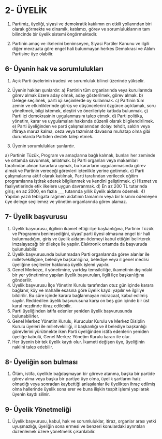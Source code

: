 # 2- ÜYELİK

1. Partimiz, üyeliği, siyasi ve demokratik katılımın en etkili yollarından biri olarak görmekte ve dinamik, katılımcı, görev ve sorumluluklarının tam bilincinde bir üyelik sistemi öngörmektedir.

2.  Partinin amaç ve ilkelerini benimseyen, Siyasi Partiler Kanunu ve ilgili diğer mevzuata göre engel hali bulunmayan herkes Demokrasi ve Atılım Partisine üye olabilir.

## 6- Üyenin hak ve sorumlulukları
1. Açık Parti üyelerinin iradesi ve sorumluluk bilinci üzerinde yükselir.
2. Üyenin hakları şunlardır:
a) Partinin tüm organlarında veya kurullarında görev almak üzere aday olmak, aday gösterilmek, görev almak.
b) Delege seçilmek, parti içi seçimlerde oy kullanmak.
c) Partinin tüm zemin ve etkinliklerinde görüş ve düşüncelerini özgürce açıklamak, soru yöneltmek, bilgi istemek, eleştiri ve önerileriyle katkıda bulunmak.
ç) Parti içi demokrasinin uygulanmasını talep etmek.
d) Parti politika, yönetim, karar ve uygulamaları hakkında düzenli olarak bilgilendirilmek.
e) Parti üyeliğinden ve parti çalışmalarından dolayı tehdit, saldırı veya iftiraya maruz kalma, ceza veya tazminat davasına muhatap olma gibi durumlarda Partiden destek talep etmek.

3. Üyenin sorumlulukları şunlardır.

a) Partinin Tüzük, Program ve amaçlarına bağlı kalmak, bunları her zeminde ve ortamda savunmak, anlatmak.
b) Parti organları veya makamları tarafından alınan kararlara uymak, bu kararların uygulanmasında görev almak ve Partinin vereceği görevleri içtenlikle yerine getirmek.
c) Parti çalışmalarına aktif olarak katılmak, Parti tarafından verilecek eğitim programlarına iştirak ederek bilgilenmek ve kendini geliştirmek.
ç)  Hizmet ve faaliyetlerinde etik ilkelere uygun davranmak.
d) En az 200 TL tutarında giriş; en az 2000, en fazla ___ tutarında yıllık üyelik aidatını ödemek.
4) Yapılan yazılı tebligata rağmen aidatının tamamını veya bir kısmını ödemeyen üye delege seçilemez ve yönetim organlarında görev alamaz.

## 7- Üyelik başvurusu
1. Üyelik başvurusu, ilgilinin ikamet ettiği ilçe başkanlığına, Partinin Tüzük ve Programını benimsediğini, siyasî parti üyesi olmasına engel bir hali bulunmadığını, giriş ve üyelik aidatını ödemeyi kabul ettiğini belirterek imzalayacağı bir dilekçe ile yapılır. Elektronik ortamda da başvuruda bulunulabilir.
2. Üyelik başvurusunda bulunmadan Parti organlarında görev alanlar ile milletvekilliğine, belediye başkanlığına, belediye veya il genel meclisi üyeliğine seçilenler hakkında üyelik işlemi yapılır.
3. Genel Merkeze, il yönetimine, yurtdışı temsilciliğe, ikametinin dışındaki bir yer yönetimine yapılan üyelik başvuruları, ilgili ilçe başkanlığına gönderilir.
4. Üyelik başvurusu İlçe Yönetim Kurulu tarafından otuz gün içinde karara bağlanır, köy ve mahalle esasına göre üyelik kaydı yapılır ve ilgiliye bildirilir. Bu süre içinde karara bağlanmayan müracaat, kabul edilmiş sayılır. Reddedilen üyelik başvurusuna karşı on beş gün içinde bir üst kurul nezdinde itiraz edilebilir.
5. Parti üyeliğinden istifa edenler yeniden üyelik başvurusunda bulunabilirler.
6. Genel Merkez Yönetim Kurulu, Kurucular Kurulu ve Merkez Disiplin Kurulu üyeleri ile milletvekilliği, il başkanlığı ve il belediye başkanlığı görevlerini yürütmekte iken Parti üyeliğinden istifa edenlerin yeniden üyeliğe kabulü, Genel Merkez Yönetim Kurulu kararı ile olur.
7. Her üyenin bir tek üyelik kaydı olur. İkameti değişen üye, üyeliğinin naklini talep edebilir.

## 8- Üyeliğin son bulması
1. Ölüm, istifa, üyelikle bağdaşmayan bir göreve atanma, başka bir partide görev alma veya başka bir partiye üye olma, üyelik şartlarını haiz olmadığı veya sonradan kaybettiği anlaşılanlar ile üyelikten ihraç edilmiş olma hallerinde üyelik sona erer ve buna ilişkin tespit işlemi yapılarak üyenin kaydı silinir.

## 9- Üyelik Yönetmeliği
1. Üyelik başvurusu, kabul, hak ve sorumluluklar, itiraz, organlar arası yetki uyuşmazlığı, üyeliğin sona ermesi ve benzeri konulardaki ayrıntıları düzenlemek üzere yönetmelik çıkarılabilir.
